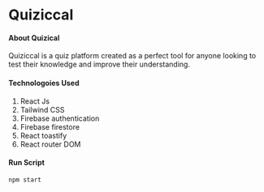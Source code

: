 # Quiziccal

#### About Quizical

Quiziccal is a quiz platform created as a perfect tool for anyone looking to test their knowledge and improve their understanding.

#### Technologoies Used

1. React Js
2. Tailwind CSS
3. Firebase authentication
4. Firebase firestore
5. React toastify
6. React router DOM

#### Run Script

```sh
npm start
```